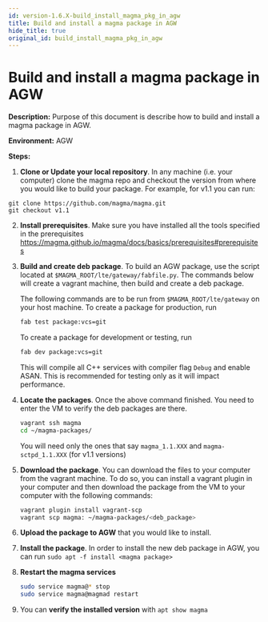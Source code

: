 ```yaml
---
id: version-1.6.X-build_install_magma_pkg_in_agw
title: Build and install a magma package in AGW
hide_title: true
original_id: build_install_magma_pkg_in_agw
---
```

# Build and install a magma package in AGW

**Description:** Purpose of this document is describe how to build and install a magma package in AGW.

**Environment:** AGW

**Steps:**

1. **Clone or Update  your local repository**. In any machine (i.e. your computer) clone the magma repo  and checkout the version from where you would like to build your package. For example, for v1.1 you can run:

```
git clone https://github.com/magma/magma.git
git checkout v1.1
```

2. **Install prerequisites**. Make sure you have installed all the tools specified in the prerequisites https://magma.github.io/magma/docs/basics/prerequisites#prerequisites

3. **Build and create deb package**.
    To build an AGW package, use the script located at `$MAGMA_ROOT/lte/gateway/fabfile.py`. The commands below will create a vagrant machine, then build and create a deb package.

    The following commands are to be run from `$MAGMA_ROOT/lte/gateway` on your host machine.
    To create a package for production, run

    ```bash
    fab test package:vcs=git
    ```

    To create a package for development or testing, run

    ```bash
    fab dev package:vcs=git
    ```

    This will compile all C++ services with compiler flag `Debug` and enable ASAN. This is recommended for testing only as it will impact performance.


4. **Locate the packages**. Once the above command finished. You need to enter the VM to verify the deb packages are there.

    ```bash
    vagrant ssh magma
    cd ~/magma-packages/
    ```

    You will need only the ones that say `magma_1.1.XXX` and `magma-sctpd_1.1.XXX` (for v1.1 versions)

5. **Download the package**. You can download the files to your computer from the vagrant machine. To do so, you can install a vagrant plugin in your computer and then download the package from the VM to your computer with the following commands:

    ```bash
    vagrant plugin install vagrant-scp
    vagrant scp magma: ~/magma-packages/<deb_package>
    ```

6. **Upload the package to AGW** that you would like to install.

7. **Install the package**. In order to install the new deb package in AGW, you can run `sudo apt -f install <magma package>`

8. **Restart the magma services**

    ```bash
    sudo service magma@* stop
    sudo service magma@magmad restart
    ```

9. You can **verify the installed version** with `apt show magma`
